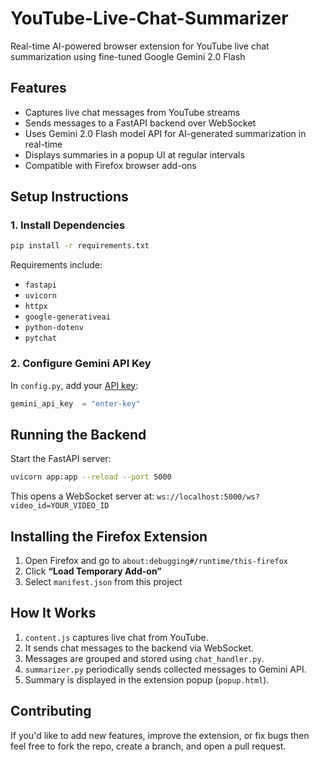 # YouTube-Live-Chat-Summarizer
Real-time AI-powered browser extension for YouTube live chat summarization using fine-tuned Google Gemini 2.0 Flash

## Features
- Captures live chat messages from YouTube streams
- Sends messages to a FastAPI backend over WebSocket
- Uses Gemini 2.0 Flash model API for AI-generated summarization in real-time
- Displays summaries in a popup UI at regular intervals
- Compatible with Firefox browser add-ons

## Setup Instructions

### 1. Install Dependencies

```bash
pip install -r requirements.txt
```

Requirements include:
- `fastapi`
- `uvicorn`
- `httpx`
- `google-generativeai`
- `python-dotenv`
- `pytchat`

### 2. Configure Gemini API Key

In `config.py`, add your [API key](https://aistudio.google.com/apikey):

```python
gemini_api_key  = "enter-key"
```

## Running the Backend

Start the FastAPI server:

```bash
uvicorn app:app --reload --port 5000
```

This opens a WebSocket server at: `ws://localhost:5000/ws?video_id=YOUR_VIDEO_ID`

## Installing the Firefox Extension

1. Open Firefox and go to `about:debugging#/runtime/this-firefox`
2. Click **“Load Temporary Add-on”**
3. Select `manifest.json` from this project

## How It Works

1. `content.js` captures live chat from YouTube.
2. It sends chat messages to the backend via WebSocket.
3. Messages are grouped and stored using `chat_handler.py`.
4. `summarizer.py` periodically sends collected messages to Gemini API.
5. Summary is displayed in the extension popup (`popup.html`).

## Contributing
If you'd like to add new features, improve the extension, or fix bugs then feel free to fork the repo, create a branch, and open a pull request.
